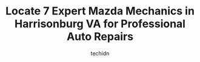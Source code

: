 ---
layout: ampstory
image: https://images.unsplash.com/photo-1608585793629-ec02326b1e4b?ixlib=rb-4.0.3&ixid=MnwxMjA3fDB8MHxwaG90by1wYWdlfHx8fGVufDB8fHx8&auto=format&fit=crop&w=640&h=853&q=80
author: techidn
featured: false
description: Experience the excellence of automotive service by visiting the 7 best Mazda Mechanic in Harrisonburg VA, USA. With their expertise, attention to detail, and commitment to customer satisfact
title: Locate 7 Expert Mazda Mechanics in Harrisonburg VA for Professional Auto Repairs
cover:
   title: Locate 7 Expert Mazda Mechanics in Harrisonburg VA for Professional Auto Repairs
   subtitle: Rickpate
   background: https://images.unsplash.com/photo-1608585793629-ec02326b1e4b?ixlib=rb-4.0.3&ixid=MnwxMjA3fDB8MHxwaG90by1wYWdlfHx8fGVufDB8fHx8&auto=format&fit=crop&w=640&h=853&q=80

pages: 
 - layout: thirds
   top: <h1>#1 Precision Tune Auto Care</h1>
   bottom: "<p>Crooks.. Plain and simple. My girlfriend took her vehicle there this week (89 cadillac deville) they charged her $120 for a diagnosis that wasnt accurate. They mentioned</p>"
   background: https://images.unsplash.com/photo-1620421680010-0766ff230392?ixlib=rb-4.0.3&ixid=MnwxMjA3fDB8MHxwaG90by1wYWdlfHx8fGVufDB8fHx8&auto=format&fit=crop&w=640&h=853&q=80
   backgroundblur: true
 - layout: thirds
   top: <h1>#2 Integrity Auto Service</h1>
   bottom: "<p>296 Monroe St Suite 102, Harrisonburg, VA 22802, United States</p>"
   background: https://images.unsplash.com/photo-1614648718611-0635f29016cb?ixlib=rb-4.0.3&ixid=MnwxMjA3fDB8MHxwaG90by1wYWdlfHx8fGVufDB8fHx8&auto=format&fit=crop&w=640&h=853&q=80
   cta:
      link: https://www.knot35.com/toplist/locate-7-expert-mazda-mechanics-in-harrisonburg-va-for-professional-auto-repairs/
      text: Locate 7 Expert Mazda Mechanics in Harrisonburg VA for Professional Auto Repairs
 - layout: thirds
   top: <h1>#3 Rodriguez Auto Services Inc.</h1>
   bottom: "<p>31 Charles St, Harrisonburg, VA 22802, United States</p>"
   background: https://images.unsplash.com/photo-1608501821300-4f99e58bba77?ixlib=rb-4.0.3&ixid=MnwxMjA3fDB8MHxwaG90by1wYWdlfHx8fGVufDB8fHx8&auto=format&fit=crop&w=640&h=853&q=80
   cta:
      link: https://www.knot35.com/toplist/locate-7-expert-mazda-mechanics-in-harrisonburg-va-for-professional-auto-repairs/
      text: Locate 7 Expert Mazda Mechanics in Harrisonburg VA for Professional Auto Repairs
 - layout: thirds
   top: <h1>#4 Moyers Automotive Llc</h1>
   bottom: "<p>613 W Market St, Harrisonburg, VA 22801, United States</p>"
   background: https://images.unsplash.com/photo-1510906594845-bc082582c8cc?ixlib=rb-4.0.3&ixid=MnwxMjA3fDB8MHxwaG90by1wYWdlfHx8fGVufDB8fHx8&auto=format&fit=crop&w=640&h=853&q=80
   cta:
      link: https://www.knot35.com/toplist/locate-7-expert-mazda-mechanics-in-harrisonburg-va-for-professional-auto-repairs/
      text: Locate 7 Expert Mazda Mechanics in Harrisonburg VA for Professional Auto Repairs
 - layout: thirds
   top: <h1>#5 Richards Auto Services</h1>
   bottom: "<p>896 Waterman Dr, Harrisonburg, VA 22802, United States</p>"
   background: https://images.unsplash.com/photo-1540457036297-448b6b99e91c?ixlib=rb-4.0.3&ixid=MnwxMjA3fDB8MHxwaG90by1wYWdlfHx8fGVufDB8fHx8&auto=format&fit=crop&w=640&h=853&q=80
   cta:
      link: https://www.knot35.com/toplist/locate-7-expert-mazda-mechanics-in-harrisonburg-va-for-professional-auto-repairs/
      text: Locate 7 Expert Mazda Mechanics in Harrisonburg VA for Professional Auto Repairs
 - layout: thirds
   top: <h1>#6 Rocktown Automotive Service</h1>
   bottom: "<p>849 N Main St, Harrisonburg, VA 22802, United States</p>"
   background: https://images.unsplash.com/photo-1599422314077-f4dfdaa4cd09?ixlib=rb-4.0.3&ixid=MnwxMjA3fDB8MHxwaG90by1wYWdlfHx8fGVufDB8fHx8&auto=format&fit=crop&w=640&h=853&q=80
   cta:
      link: https://www.knot35.com/toplist/locate-7-expert-mazda-mechanics-in-harrisonburg-va-for-professional-auto-repairs/
      text: Locate 7 Expert Mazda Mechanics in Harrisonburg VA for Professional Auto Repairs
 - layout: thirds
   top: <h1>#7 Shenandoah Automotive Service Center</h1>
   bottom: "<p>1930 Erickson Ave, Harrisonburg, VA 22801, United States</p>"
   background: https://images.unsplash.com/photo-1536745287225-21d689278fd1?ixlib=rb-4.0.3&ixid=MnwxMjA3fDB8MHxwaG90by1wYWdlfHx8fGVufDB8fHx8&auto=format&fit=crop&w=640&h=853&q=80
   cta:
      link: https://www.knot35.com/toplist/locate-7-expert-mazda-mechanics-in-harrisonburg-va-for-professional-auto-repairs/
      text: Locate 7 Expert Mazda Mechanics in Harrisonburg VA for Professional Auto Repairs
 - layout: thirds
   middle: Continue reading...
   background: https://images.unsplash.com/photo-1564951434112-64d74cc2a2d7?ixlib=rb-4.0.3&ixid=MnwxMjA3fDB8MHxwaG90by1wYWdlfHx8fGVufDB8fHx8&auto=format&fit=crop&w=640&h=853&q=80
   cta:
      link: https://www.knot35.com/toplist/locate-7-expert-mazda-mechanics-in-harrisonburg-va-for-professional-auto-repairs/
      text: Locate 7 Expert Mazda Mechanics in Harrisonburg VA for Professional Auto Repairs
      
---